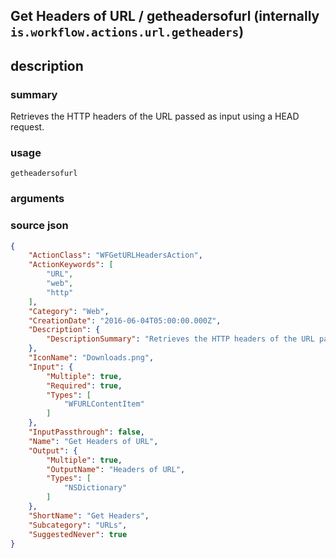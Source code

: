 
## Get Headers of URL / getheadersofurl (internally `is.workflow.actions.url.getheaders`)



## description
### summary
Retrieves the HTTP headers of the URL passed as input using a HEAD request.


### usage
`getheadersofurl `

### arguments


### source json

```json
{
	"ActionClass": "WFGetURLHeadersAction",
	"ActionKeywords": [
		"URL",
		"web",
		"http"
	],
	"Category": "Web",
	"CreationDate": "2016-06-04T05:00:00.000Z",
	"Description": {
		"DescriptionSummary": "Retrieves the HTTP headers of the URL passed as input using a HEAD request."
	},
	"IconName": "Downloads.png",
	"Input": {
		"Multiple": true,
		"Required": true,
		"Types": [
			"WFURLContentItem"
		]
	},
	"InputPassthrough": false,
	"Name": "Get Headers of URL",
	"Output": {
		"Multiple": true,
		"OutputName": "Headers of URL",
		"Types": [
			"NSDictionary"
		]
	},
	"ShortName": "Get Headers",
	"Subcategory": "URLs",
	"SuggestedNever": true
}
```
